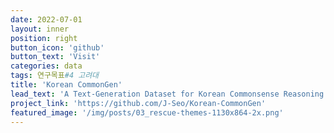 ```yaml
---
date: 2022-07-01
layout: inner
position: right
button_icon: 'github'
button_text: 'Visit'
categories: data
tags: 연구목표#4 고려대
title: 'Korean CommonGen'
lead_text: 'A Text-Generation Dataset for Korean Commonsense Reasoning and Evaluation'
project_link: 'https://github.com/J-Seo/Korean-CommonGen'
featured_image: '/img/posts/03_rescue-themes-1130x864-2x.png'
---
```

